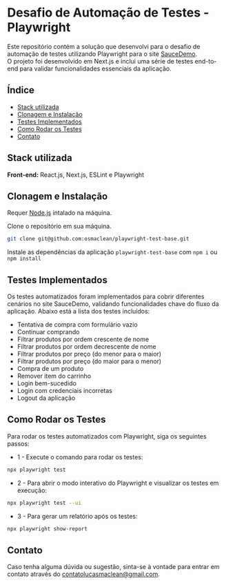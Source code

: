 
# Desafio de Automação de Testes - Playwright 

Este repositório contém a solução que desenvolvi para o desafio de automação de testes utilizando Playwright para o site [SauceDemo](https://www.saucedemo.com/).<br/>
O projeto foi desenvolvido em Next.js e inclui uma série de testes end-to-end para validar funcionalidades essenciais da aplicação.

## Índice
<ul>
  <a href="#stack-utilizada"><li>Stack utilizada</li></a>
  <a href="#clonagem-e-instalação"><li>Clonagem e Instalação</li></a>
  <a href="#testes-implementados"><li>Testes Implementados</li></a>
  <a href="#como-rodar-os-testes"><li>Como Rodar os Testes</li></a>
  <a href="#contato"><li>Contato</li></a>
</ul>

## Stack utilizada

**Front-end:** React.js, Next.js, ESLint e Playwright


## Clonagem e Instalação

Requer [Node.js](https://nodejs.org/pt) intalado na máquina.

Clone o repositório em sua máquina.

```bash
git clone git@github.com:osmaclean/playwright-test-base.git
```

Instale as dependências da aplicação `playwright-test-base` com `npm i` ou `npm install`
    
## Testes Implementados

Os testes automatizados foram implementados para cobrir diferentes cenários no site SauceDemo, validando funcionalidades chave do fluxo da aplicação. Abaixo está a lista dos testes incluídos:

- Tentativa de compra com formulário vazio
- Continuar comprando
- Filtrar produtos por ordem crescente de nome
- Filtrar produtos por ordem decrescente de nome
- Filtrar produtos por preço (do menor para o maior)
- Filtrar produtos por preço (do maior para o menor)
- Compra de um produto
- Remover item do carrinho
- Login bem-sucedido
- Login com credenciais incorretas
- Logout da aplicação

## Como Rodar os Testes

Para rodar os testes automatizados com Playwright, siga os seguintes passos:

- 1 - Execute o comando para rodar os testes:

```bash
npx playwright test
```

- 2 - Para abrir o modo interativo do Playwright e visualizar os testes em execução:

```bash
npx playwright test --ui
```

- 3 - Para gerar um relatório após os testes:
```bash
npx playwright show-report
```
## Contato

Caso tenha alguma dúvida ou sugestão, sinta-se à vontade para entrar em contato através do contatolucasmaclean@gmail.com.
